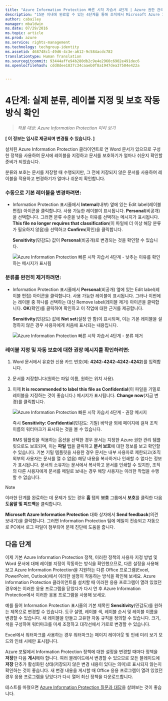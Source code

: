 ```yaml
---
title: "Azure Information Protection 빠른 시작 자습서 4단계 | Azure 권한 관리"
description: "15분 이내에 완료할 수 있는 4단계를 통해 조직에서 Microsoft Azure Information Protection 사용을 빠르게 시작하는 방법을 확인할 수 있는 소개 자습서의 4단계입니다."
author: cabailey
manager: mbaldwin
ms.date: 07/29/2016
ms.topic: article
ms.prod: azure
ms.service: rights-management
ms.technology: techgroup-identity
ms.assetid: 468748c1-49d6-4c3e-a612-9c584acdc782
translationtype: Human Translation
ms.sourcegitcommit: 93444affe94b280db2c9e4e2960c6902e491dec6
ms.openlocfilehash: cdd8dee1837c34caaeb0f8a1947dea37504e422a


---
```


# 4단계: 실제 분류, 레이블 지정 및 보호 작동 방식 확인 

>*적용 대상: Azure Information Protection 미리 보기*

**[ 이 정보는 임시로 제공되며 변경될 수 있습니다. ]**

설치된 Azure Information Protection 클라이언트로 연 Word 문서가 있으므로 구성한 정책을 사용하여 문서에 레이블을 지정하고 문서를 보호하기가 얼마나 쉬운지 확인할 준비가 되었습니다.

분류와 보호는 문서를 저장할 때 수행되지만, 그 전에 저장되지 않은 문서를 사용하여 레이블을 적용하고 변경하기가 얼마나 쉬운지 확인합니다.

### 수동으로 기본 레이블을 변경하려면:

- Information Protection 표시줄에서 **Internal**(내부) 옆에 있는 Edit label(레이블 편집) 아이콘을 클릭합니다. 사용 가능한 레이블이 표시됩니다. **Personal**(비공개)을 선택합니다. 그러면 분류 수준을 낮추는 이유를 선택하는 메시지가 표시됩니다. **This file no longer requires that classification**(이 파일에 더 이상 해당 분류가 필요하지 않음)을 선택하고 **Confirm**(확인)을 클릭합니다.  

    **Sensitivity**(민감도) 값이 **Personal**(비공개)로 변경되는 것을 확인할 수 있습니다.

    ![Azure Information Protection 빠른 시작 자습서 4단계 - 낮추는 이유를 확인하는 메시지가 표시됨](../media/confirm-lowering.png)

### 분류를 완전히 제거하려면:

- Information Protection 표시줄에서 **Personal**(비공개) 옆에 있는 Edit label(레이블 편집) 아이콘을 클릭합니다. 사용 가능한 레이블이 표시됩니다. 그러나 이번에는 레이블 중 하나를 선택하는 대신 Remove label(레이블 제거) 아이콘을 클릭합니다. **OK**(확인)를 클릭하여 확인하고 이 작업에 대한 근거를 제공합니다.  

    **Sensitivity**(민감도) 값에 **Not set**(설정 안 함)이 표시되며, 이는 기본 레이블을 설정하지 않은 경우 사용자에게 처음에 표시되는 내용입니다.

    ![Azure Information Protection 빠른 시작 자습서 4단계 - 분류 제거](../media/sensitivity-not-set.png)


### 레이블 지정 및 자동 보호에 대한 권장 메시지를 확인하려면:

1. Word 문서에서 유효한 신용 카드 번호(예: **4242-4242-4242-4242**)를 입력합니다. 

2. 문서를 저장합니다(원하는 파일 이름, 원하는 위치 사용). 

3. 이제 **It is recommended to label this file as Confidential**(이 파일을 기밀로 레이블을 지정하는 것이 좋습니다.) 메시지가 표시됩니다. **Change now**(지금 변경)를 클릭합니다.

    ![Azure Information Protection 빠른 시작 자습서 4단계 - 권장 메시지](../media/change-now.png)

    즉시 **Sensitivity: Confidential**(민감도: 기밀) 바닥글 외에 페이지에 걸쳐 조직 이름의 워터마크가 표시되는 것을 볼 수 있습니다. 

    RMS 템플릿을 적용하는 옵션을 선택한 경우 문서는 지정한 Azure 권한 관리 템플릿으로도 보호되며, 이는 **파일** 탭을 클릭하고 **문서 보호**에 대한 정보를 보고 확인할 수 있습니다. 기본 기밀 템플릿을 사용한 경우 문서는 내부 사용자로 제한되고(조직 외부의 사용자는 문서를 열 수 없음) 해당 내용을 복사하거나 인쇄할 수 없다는 정보가 표시됩니다. 문서의 소유자는 문서에서 복사하고 문서를 인쇄할 수 있지만, 조직의 다른 사용자에게 문서를 메일로 보내는 경우 해당 사용자는 이러한 작업을 수행할 수 없습니다.

> [!NOTE]
>이러한 단계를 완료하는 데 문제가 있는 경우 **홈** 탭의 **보호** 그룹에서 **보호**를 클릭한 다음 **도움말 및 피드백**을 클릭합니다. 
>
>**Microsoft Azure Information Protection** 대화 상자에서 **Send feedback**(의견 보내기)을 클릭합니다. 그러면 Information Protection 팀에 메일이 전송되고 자동으로 PC에서 로그 파일이 첨부되어 문제 진단에 도움을 줍니다.

##  다음 단계

이제 기본 Azure Information Protection 정책, 이러한 정책의 사용자 지정 방법 및 Word 문서에 대해 레이블 지정이 작동하는 방식을 확인했으므로, 다른 설정을 사용해 보고 Azure Information Protection을 지원하는 다른 Office 프로그램(Excel, PowerPoint, Outlook)에서 이러한 설정이 작동하는 방식을 확인해 보세요. Azure Information Protection 클라이언트를 설치할 때 이러한 응용 프로그램이 열려 있었던 경우에는 이러한 응용 프로그램을 닫았다가 다시 연 후 Azure Information Protection에서 이러한 응용 프로그램을 사용해 보세요.

예를 들어 Information Protection 표시줄의 기본 제목인 **Sensitivity**(민감도)를 원하는 제목으로 변경할 수 있습니다. 도구 설명, 레이블 색, 레이블 순서 및 레이블 이름을 변경할 수 있습니다. 새 레이블을 만들고 고유한 자동 규칙을 정의할 수 있습니다. 크기, 색을 구성하여 워터마크를 미세 조정하고 대각선에서 가로로 변경할 수 있습니다.

Excel에서 워터마크를 사용하는 경우 워터마크는 페이지 레이아웃 및 인쇄 미리 보기 모드와 인쇄 시에만 표시됩니다.

Azure 포털에서 Information Protection 정책에 대한 설정을 변경할 때마다 정책을 **저장**한 다음 **게시**해야 합니다. 여러 블레이드에서 변경할 수 있으므로 모든 블레이드에 **저장** 단추가 활성화된 상태(저장되지 않은 변경 내용이 있다는 의미)로 표시되지 않는지 확인하는 것이 좋습니다. 새 변경 내용을 게시할 때 Office 응용 프로그램이 열려 있었던 경우 응용 프로그램을 닫았다가 다시 열어 최신 정책을 다운로드합니다.

테스트를 마쳤으면 [Azure Information Protection 질문과 대답](faq.md)을 살펴보는 것이 좋습니다.




<!--HONumber=Jul16_HO5-->


